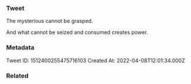 ### Tweet
The mysterious cannot be grasped.

And what cannot be seized and consumed creates power.

### Metadata
Tweet ID: 1512400255475716103
Created At: 2022-04-08T12:01:34.000Z

### Related

